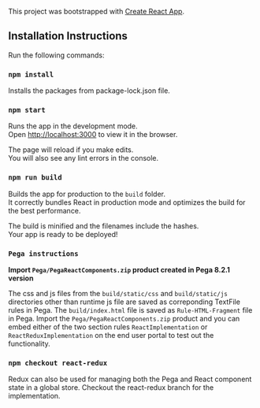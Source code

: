 This project was bootstrapped with [Create React App](https://github.com/facebook/create-react-app).

## Installation Instructions

Run the following commands:

### `npm install`

Installs the packages from package-lock.json file.<br>

### `npm start`

Runs the app in the development mode.<br>
Open [http://localhost:3000](http://localhost:3000) to view it in the browser.

The page will reload if you make edits.<br>
You will also see any lint errors in the console.

### `npm run build`

Builds the app for production to the `build` folder.<br>
It correctly bundles React in production mode and optimizes the build for the best performance.

The build is minified and the filenames include the hashes.<br>
Your app is ready to be deployed!

### `Pega instructions`

**Import `Pega/PegaReactComponents.zip` product created in Pega 8.2.1 version**

The css and js files from the `build/static/css` and `build/static/js` directories other than runtime js file are saved as correponding TextFile rules in Pega. The `build/index.html` file is saved as `Rule-HTML-Fragment` file in Pega. Import the `Pega/PegaReactComponents.zip` product and you can embed either of the two section rules `ReactImplementation` or `ReactReduxImplementation` on the end user portal to test out the functionality. 


### `npm checkout react-redux`

Redux can also be used for managing both the Pega and React component state in a global store. Checkout the react-redux branch for the implementation. 
